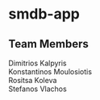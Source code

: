 # smdb-app

## Team Members <br/>
Dimitrios Kalpyris <br/>
Konstantinos Moulosiotis <br/>
Rositsa Koleva <br/>
Stefanos Vlachos
